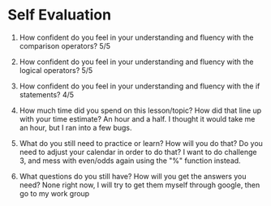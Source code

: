 # Self Evaluation

1. How confident do you feel in your understanding and fluency with the comparison operators?
5/5
1. How confident do you feel in your understanding and fluency with the logical operators?
5/5
1. How confident do you feel in your understanding and fluency with the if statements?
4/5
1. How much time did you spend on this lesson/topic? How did that line up with your time estimate?
An hour and a half. I thought it would take me an hour, but I ran into a few bugs.

1. What do you still need to practice or learn? How will you do that? Do you need to adjust your calendar in order to do that?
I want to do challenge 3, and mess with even/odds again using the "%" function instead.

1. What questions do you still have? How will you get the answers you need?
None right now, I will try to get them myself through google, then go to my work group
